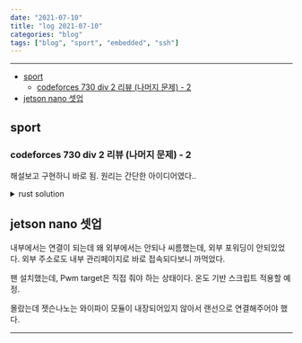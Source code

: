 ```yaml
---
date: "2021-07-10"
title: "log 2021-07-10"
categories: "blog"
tags: ["blog", "sport", "embedded", "ssh"]
---
```


----------

- [sport](#sport)
  - [codeforces 730 div 2 리뷰 (나머지 문제) - 2](#codeforces-730-div-2-리뷰-나머지-문제---2)
- [jetson nano 셋업](#jetson-nano-셋업)

## sport

### codeforces 730 div 2 리뷰 (나머지 문제) - 2

해설보고 구현하니 바로 됨. 원리는 간단한 아이디어였다..

<details><summary markdown="span">rust solution</summary>

원래 답이 x일 때,
x^0^(0^1)^(1^2)...((x-1)^x) 이런 식으로 계산시키면 답을 맞추게 된다.
<https://codeforces.com/contest/1543/status>

rust라서 cpp과 속도가 비슷할 줄 알았는데, cpp은 1초대인 반면 실행 시간이 3초대로 나와서 뭔가 아쉽다. 많이 느린 부분이 있나?
주워온 unsafe scanner를 사용해도 마찬가지였다.

```rs
...
fn from_base_vector(vector: &Vec<i32>, base: i32) -> i32 {
    let mut result = 0;
    
    for (i, item) in vector.iter().enumerate() {
        result = result + item * base.pow(i as u32);
    }

    result
}

fn to_base_vector(original: i32, base:i32) -> Vec<i32> {
    let mut vec = vec![];
    let mut ori = original;
    if ori == 0 {
        vec.push(0);
        return vec;
    }

    while ori > 0 {
        vec.push(ori % base);
        ori = ori / base;
    }
    
    return vec;
}

enum VectorOp {
    Add,
    Sub
}

fn vector_op(op: VectorOp, a: Vec<i32>, b: Vec<i32>, modv: i32) -> Vec<i32> {
    match op {
        VectorOp::Add => {
            return vector_xor(&a, &b, modv);
        },
        VectorOp::Sub => {
            return vector_sub_xor(&a, &b, modv);
        }
    }
}

fn vector_xor(a: &Vec<i32>, b: &Vec<i32>, modv: i32) -> Vec<i32> {
    let mut result = vec![];
    let alen = a.len();
    let blen = b.len();
    let len = std::cmp::max(alen, blen);
    
    for i in 0..len {
        let aval = if i < alen { a[i] } else { 0 };
        let bval = if i < blen { b[i] } else { 0 };
        result.push((aval + bval) % modv);
    }

    result
}

fn vector_sub_xor(a: &Vec<i32>, b: &Vec<i32>, modv: i32) -> Vec<i32> {
    let mut result = vec![];
    let alen = a.len();
    let blen = b.len();
    let len = std::cmp::max(alen, blen);
    
    for i in 0..len {
        let aval = if i < alen { a[i] } else { 0 };
        let bval = if i < blen { b[i] } else { 0 };
        // dbg2!(aval, bval, modv);
        result.push((aval - bval + modv) % modv);
    }

    result
}

fn solve<R: io::BufRead, W: io::Write>(scan: &mut UnsafeScanner<R>, out: &mut W) {
    let cases = ri32(scan);

    let mut vects = vec![vec![0];200005];
    
    for _case in 0..cases {
        let (n,k) = (rusize(scan), ri32(scan));
        let modv = k;
        let mut query = to_base_vector(0, modv);

        // let mut vects = vec![];
        for i in 0..n+2 {
            vects[i] = to_base_vector(i as i32, modv);
        }

        for i in 0..n {
            writeln!(out, "{}", from_base_vector(&query, modv));
            out.flush();
            if ri32(scan) == 1 { 
                break; 
            }

            // let im1 = to_base_vector(i-1, modv);
            // let im2 = to_base_vector(i-2, modv);
            let im1 = &vects[i+1];
            let im2 = &vects[i];
            
            query = if i % 2 == 0 {
                vector_sub_xor(&im2, &im1, modv)
            } else {
                vector_sub_xor(&im1, &im2, modv)
            };
        }
    }
}
...
```

</details>

## jetson nano 셋업

내부에서는 연결이 되는데 왜 외부에서는 안되나 씨름했는데, 외부 포워딩이 안되있었다. 외부 주소로도 내부 관리페이지로 바로 접속되다보니 까먹었다.

팬 설치했는데, Pwm target은 직접 줘야 하는 상태이다. 온도 기반 스크립트 적용할 예정.

몰랐는데 젯슨나노는 와이파이 모듈이 내장되어있지 않아서 랜선으로 연결해주어야 했다.

----------
